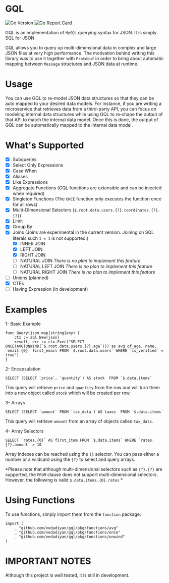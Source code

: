 
# GQL
![Go Version](https://img.shields.io/badge/Go-%3E%3D%201.19-%23007d9c)
[![Go Report Card](https://goreportcard.com/badge/github.com/vedadiyan/gql)](https://goreportcard.com/report/github.com/vedadiyan/gql)

GQL is an implementation of `MySQL` querying syntax for JSON. It is simply SQL for JSON.

  

GQL allows you to query up multi-dimensional data in complex and large JSON files at very high performance. The motivation behind writing this library was to use it together with `Protobuf` in order to bring about automatic mapping between `Message` structures and JSON data at runtime.

# Usage 
You can use GQL to re-model JSON data structures so that they can be auto mapped to your desired data models. For instance, if you are writing a microservice that retrieves data from a third-party API, you can focus on modeling internal data structures while using GQL to re-shape the output of that API to match the internal data model. Once this is done, the output of GQL can be automatically mapped to the internal data model.  

# What's Supported

 - [X] Subqueries
 - [X] Select Only Expressions
 - [X] Case When
 - [X] Aliases 
 - [X] Like Expressions 
 - [X] Aggregate Functions (GQL functions are extensible and can be injected when required)
 - [X] Singleton Functions (The `ONCE` function only executes the function once for all rows) 
 - [X] Multi-Dimensional Selectors (`$.root.data.users.{?}.coordinates.{?}.{?}`)
 - [X] Limit
 - [X] Group By
 - [X] Joins (Joins are experimental in the current version. Joining on SQL literals such `1 = 1` is not supported.)
   - [X] INNER JOIN
   - [X] LEFT JOIN
   - [X] RIGHT JOIN
   - [ ] NATURAL JOIN *There is no plan to implement this feature*
   - [ ] NATURAL LEFT JOIN *There is no plan to implement this feature*
   - [ ] NATURAL RIGHT JOIN *There is no plan to implement this feature*
 - [ ] Unions (planned)
 - [X] CTEs 
 - [ ] Having Expression (in development) 

# Examples

1- Basic Example

    func Query(json map[string]any) {
        ctx := sql.New(json)
        result, err := ctx.Exec("SELECT ONCE(AVG(UNWIND(`$.root.data.users.{?}.age`))) as avg_of_age, name, `email.{0}` first_email FROM `$.root.data.users` WHERE `is_verified` = true")
    }

2- Encapsulation

    SELECT (SELECT `price`, `quantity`) AS stock  FROM `$.data.items`    

This query will retrieve `price` and `quantity` from the row and will turn them into a new object called `stock` which will be created per row.

3- Arrays

    SELECT (SELECT `amount` FROM `tax_data`) AS taxes  FROM `$.data.items` 

This query will retrieve `amount` from an array of objects called `tax_data`. 

4- Array Selectors 

    SELECT `rates.{0}` AS first_item FROM `$.data.items` WHERE `rates.{?}.amount` > 10

Array indexes can be reached using the `{}` selector. You can pass either a number or a wildcard using the `{?}` to select and query arrays.

*Please note that although multi-dimensional selectors such as `{?}.{?}` are supported, the `FROM` clause does not support multi-dimensional selectors. However, the following is valid `$.data.items.{0}.rates` *

# Using Functions 
To use functions, simply import them from the `function` package:

    import (
	    _ "github.com/vedadiyan/gql/pkg/functions/avg"
	    _ "github.com/vedadiyan/gql/pkg/functions/once"
	    _ "github.com/vedadiyan/gql/pkg/functions/unwind"
    )

# IMPORTANT NOTES

Although this project is well tested, it is still in development.
